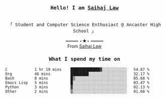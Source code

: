 <h3 align="center"><samp>Hello! I am <b><a rel="nofollow noopener noreferrer" target="_blank" href="">Saihaj Law</a></b></samp></h3>
<p align="center"><br>
  <samp>
    「 Student and Computer Science Enthusiast @ Ancaster High School </b> 」<br>
  </samp>
</p>

  <p align="center">
    ════ ⋆★⋆ ════<br>
    From <a href="">Saihaj Law</a>
  
  </p>
  
</samp>

<h3 align="center"><samp>What I spend my time on</samp></h3>
<p align="center">
<!--START_SECTION:waka-->

```text
C            1 hr 19 mins    █████████████▓░░░░░░░░░░░   54.87 %
Org          46 mins         ████████░░░░░░░░░░░░░░░░░   32.17 %
Bash         8 mins          █▒░░░░░░░░░░░░░░░░░░░░░░░   05.68 %
Emacs Lisp   5 mins          █░░░░░░░░░░░░░░░░░░░░░░░░   03.47 %
Python       3 mins          ▓░░░░░░░░░░░░░░░░░░░░░░░░   02.13 %
Other        2 mins          ▒░░░░░░░░░░░░░░░░░░░░░░░░   01.68 %
```

<!--END_SECTION:waka-->
</p>
